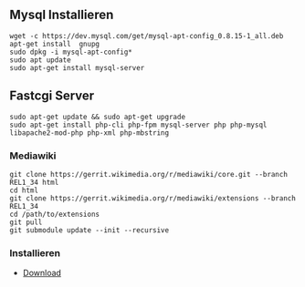 ## Mysql Installieren

```
wget -c https://dev.mysql.com/get/mysql-apt-config_0.8.15-1_all.deb
apt-get install  gnupg
sudo dpkg -i mysql-apt-config*
sudo apt update
sudo apt-get install mysql-server

```


## Fastcgi Server
```
sudo apt-get update && sudo apt-get upgrade
sudo apt-get install php-cli php-fpm mysql-server php php-mysql libapache2-mod-php php-xml php-mbstring
```

### Mediawiki

```
git clone https://gerrit.wikimedia.org/r/mediawiki/core.git --branch REL1_34 html
cd html
git clone https://gerrit.wikimedia.org/r/mediawiki/extensions --branch REL1_34
cd /path/to/extensions
git pull
git submodule update --init --recursive
```
###  Installieren
* [Download](https://caddyserver.com/docs/download)





